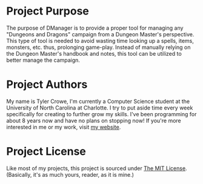 # Project Purpose
The purpose of DManager is to provide a proper tool for managing any "Dungeons and Dragons" campaign from a Dungeon Master's perspective. This type of tool is needed to avoid wasting time looking up a spells, items, monsters, etc. thus, prolonging game-play. Instead of manually relying on the Dungeon Master's handbook and notes, this tool can be utilized to better manage the campaign.
# Project Authors
My name is Tyler Crowe, I'm currently a Computer Science student at the University of North Carolina at Charlotte. I try to put aside time every week specifically for creating to further grow my skills. I've been programming for about 8 years now and have no plans on stopping now! If you're more interested in me or my work, visit [my website](https://loneboat.com/).
# Project License
Like most of my projects, this project is sourced under [The MIT License](https://opensource.org/licenses/MIT). (Basically, it's as much yours, reader, as it is mine.)
